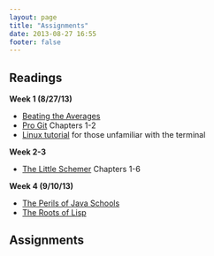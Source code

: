 ```yaml
---
layout: page
title: "Assignments"
date: 2013-08-27 16:55
footer: false
---
```


## Readings

**Week 1 (8/27/13)**
- [Beating the Averages](http://www.paulgraham.com/avg.html)
- [Pro Git](http://git-scm.com/book/) Chapters 1-2
- [Linux tutorial](http://linuxcommand.org/lc3_learning_the_shell.php) for those unfamiliar with the terminal

**Week 2-3**
- [The Little Schemer](http://scottn.us/downloads/The_Little_Schemer.pdf) Chapters 1-6

**Week 4 (9/10/13)**
- [The Perils of Java Schools](http://www.joelonsoftware.com/articles/ThePerilsofJavaSchools.html)
- [The Roots of Lisp](http://lib.store.yahoo.net/lib/paulgraham/jmc.ps)

## Assignments
